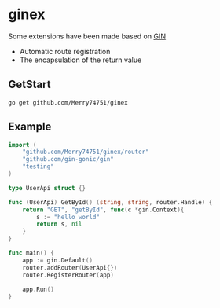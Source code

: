 # ginex
Some extensions have been made based on [GIN](https://github.com/gin-gonic/gin)
- Automatic route registration
- The encapsulation of the return value

## GetStart
```
go get github.com/Merry74751/ginex
```

## Example
```go
import (
	"github.com/Merry74751/ginex/router"
	"github.com/gin-gonic/gin"
	"testing"
)

type UserApi struct {}

func (UserApi) GetById() (string, string, router.Handle) {
	return "GET", "getById", func(c *gin.Context){
		s := "hello world"
		return s, nil
	}
}

func main() {
	app := gin.Default()
	router.addRouter(UserApi{})
	router.RegisterRouter(app)
	
	app.Run()
}
```
